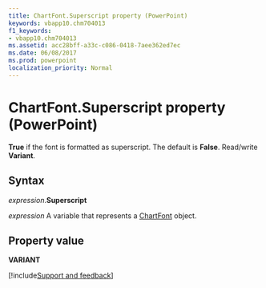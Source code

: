 ```yaml
---
title: ChartFont.Superscript property (PowerPoint)
keywords: vbapp10.chm704013
f1_keywords:
- vbapp10.chm704013
ms.assetid: acc28bff-a33c-c086-0418-7aee362ed7ec
ms.date: 06/08/2017
ms.prod: powerpoint
localization_priority: Normal
---
```



# ChartFont.Superscript property (PowerPoint)

 **True** if the font is formatted as superscript. The default is **False**. Read/write **Variant**.


## Syntax

_expression_.**Superscript**

_expression_ A variable that represents a [ChartFont](PowerPoint.ChartFont.md) object.


## Property value

 **VARIANT**

[!include[Support and feedback](~/includes/feedback-boilerplate.md)]